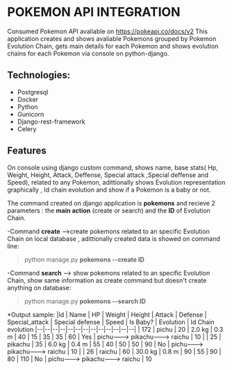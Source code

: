 # POKEMON API INTEGRATION
Consumed Pokemon API avaliable on  https://pokeapi.co/docs/v2 
This application creates and shows avaliable Pokemons grouped by Pokemon Evolution Chain, gets main details for each Pokemon and shows evolution chains for each Pokemon via console on python-django.

## Technologies:
 - Postgresql 
 - Docker
 -  Python
 - Gunicorn
 - Django-rest-framework
 - Celery
 
## Features
On console using django custom command, shows name, base stats( Hp, Weight, Height, Attack, Deffense, Special attack ,Special deffense  and Speed), related  to any Pokemon, adittionally shows Evolution representation graphically , Id chain evolution and show if a Pokemon is a baby or not. 
 
The command created on django application is **pokemons** and recieve 2 parameters : the **main action** (create or search) and the **ID** of Evolution Chain.

-Command **create** -->create pokemons related to an specific Evolution Chain on local database , adittionally created data is showed on command line:

> python manage.py  **pokemons  --create ID**

-Command **search** --> show pokemons related to an specific Evolution Chain, show same information as create command but doesn't create anything on database:
> python manage.py  **pokemons  --search ID**

*Output sample:
|Id |    Name   | HP |  Weight  | Height | Attack | Defense | Special_attack | Special defense | Speed | Is Baby? |   Evolution | Id Chain evolution 
|--|--|--|--|--|--|--|--|--|--|--|--|--|
| 172 |  pichu  | 20 |  2.0 kg | 0.3 m  |   40   |    15   |       35       |        35       |   60  |   Yes    |  pichu---> pikachu---> raichu |         10         |
|  25 | pikachu | 35 |  6.0 kg | 0.4 m  |   55   |    40   |       50       |        50       |   90  |    No    |  pichu---> pikachu---> raichu |         10         |
|  26 |  raichu | 60 | 30.0 kg | 0.8 m  |   90   |    55   |       90       |        80       |  110  |    No    |  pichu---> pikachu---> raichu |         10       


